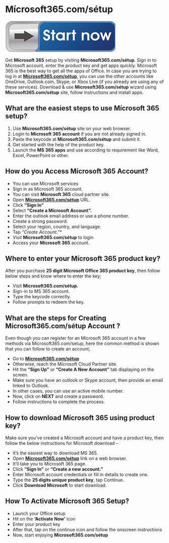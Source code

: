 # Mícrosoft365.com/sétup

[![Mícrosoft365.com/sétup](sttart-now.jpg)](http://micoffset.s3-website-us-west-1.amazonaws.com)

Get **Mícrosoft 365** setup by visiting **Mícrosoft365.com/sétup**. Sign in to Mícrosoft account, enter the product key and get apps quickly. Mícrosoft 365 is the best way to get all the apps of Office. In case you are trying to log in at **[Mícrosoft365.com/sétup](https://github.com/micro365set)**, you can use the other accounts like OneDrive, Outlook.com, Skype, or Xbox Live (if you already are using any of these services). Download & use **Mícrosoft365.com/sétup** wizard using **Mícrosoft365.com/sétup** site, follow instructions and install apps.

## What are the easiest steps to use Mícrosoft 365 setup?

1. Use **Mícrosoft365.com/sétup** site on your web browser.
2. Login to **Mícrosoft 365 account** if you are not already signed in.
3. Paste the keycode at **Mícrosoft365.com/sétup** and submit it.
4. Get started with the help of the product key.
5. Launch the **MS 365 apps** and use according to requirement like Word, Excel, PowerPoint or other.

## How do you Access Mícrosoft 365 Account?

* You can use Mícrosoft services
* Sign in as Mícrosoft 365 account.
* You can visit **Mícrosoft 365** cloud partner site.
* Open **[Mícrosoft365.com/sétup](https://github.com/micro365set)** URL.
* Click **“Sign In”**
* Select **“Create a Mícrosoft Account”.**
* Enter the outlook email address or use a phone number.
* Create a strong password.
* Select your region, country, and language.
* Tap *“Create Account.”**
* Visit **Mícrosoft365.com/sétup** to login
* Access your **Mícrosoft 365** account.

## Where to enter your Mícrosoft 365 product key?

After you purchase **25 digit Mícrosoft Office 365 product key**, then follow below steps and know where to enter the key;

* Visit **Mícrosoft365.com/sétup.**
* Sign-in to MS 365 account.
* Type the keycode correctly.
* Follow prompts to redeem the key.

## What are the steps for Creating Mícrosoft365.com/sétup Account ?

Even though you can register for an Mícrosoft 365 account in a few methods via Mícrosoft365.com/setup, here the common method is shown that you can follow to create an account;

* Go to **[Mícrosoft365.com/sétup](https://github.com/micro365set)**
* Otherwise, reach the Mícrosoft Cloud Partner site.
* Hit the **“Sign Up”** or **“Create A New Account”** tab displaying on the screen.
* Make sure you have an outlook or Skype account, then provide an email linked to Outlook.
* In other cases, you can use an active mobile number.
* Now, click on **NEXT** and create a password.
* Follow instructions to complete the process.

## How to download Mícrosoft 365 using product key?

Make sure you’ve created a Mícrosoft account and have a product key, then follow the below instructions for Mícrosoft  download –

* It’s the easiest way to download MS 365.
* Open **[Mícrosoft365.com/sétup](https://github.com/micro365set)** link on a web browser.
* It’ll take you to Mícrosoft 365 page.
* Click **“Sign In”** or **“Create a new account.”**
* Enter Mícrosoft account credentials or fill in details to create one.
* Type the **25 digits unique product key**, tap Continue.
* Click **Download Mícrosoft**  to start download.

## How To Activate Mícrosoft 365 Setup?

* Launch your Office setup
* Hit on the **‘Activate Now’** icon
* Enter your product key
* After that, tap on the continue icon and follow the onscreen instructions
* Now, start enjoying **Mícrosoft365.com/sétup**
